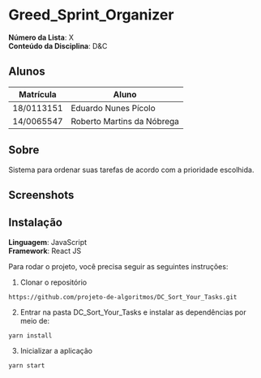# Greed_Sprint_Organizer


**Número da Lista**: X<br>
**Conteúdo da Disciplina**: D&C<br>

## Alunos
|Matrícula | Aluno |
| -- | -- |
| 18/0113151 |  Eduardo Nunes Pícolo |
| 14/0065547  |  Roberto Martins da Nóbrega|

## Sobre 
Sistema para ordenar suas tarefas de acordo com a prioridade escolhida.

## Screenshots

## Instalação 
**Linguagem**: JavaScript<br>
**Framework**: React JS<br>


Para rodar o projeto, você precisa seguir as seguintes instruções:

1. Clonar o repositório
```
https://github.com/projeto-de-algoritmos/DC_Sort_Your_Tasks.git
```

2. Entrar na pasta DC_Sort_Your_Tasks e instalar as dependências por meio de:

```
yarn install
```

3. Inicializar a aplicação

```
yarn start
```
